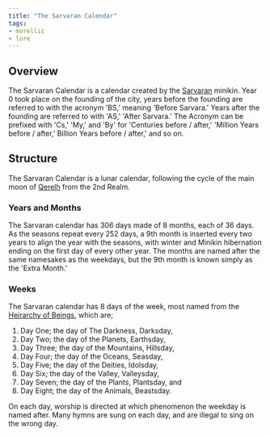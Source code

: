 ```yaml
---
title: "The Sarvaran Calendar"
tags:
- morellic
- lore
---
```

## Overview
The Sarvaran Calendar is a calendar created by the [Sarvaran](locations/sarvara.md) minikin. Year 0 took place on the founding of the city, years before the founding are referred to with the acronym 'BS,' meaning 'Before Sarvara.' Years after the founding are referred to with 'AS,' 'After Sarvara.' The Acronym can be prefixed with 'Cs,' 'My,' and 'By' for 'Centuries before / after,' 'Million Years before / after,' Billion Years before / after,' and so on.
## Structure
The Sarvaran Calendar is a lunar calendar, following the cycle of the main moon of [Qerelh](locations/qerelh.md) from the 2nd Realm.
### Years and Months
The Sarvaran calendar has 306 days made of 8 months, each of 36 days. As the seasons repeat every 252 days, a 9th month is inserted every two years to align the year with the seasons, with winter and Minikin hibernation ending on the first day of every other year. The months are named after the same namesakes as the weekdays, but the 9th month is known simply as the 'Extra Month.'
### Weeks
The Sarvaran calendar has 8 days of the week, most named from the [Heirarchy of Beings](lore/heirarchy-of-beings.md), which are;
1. Day One; the day of The Darkness, Darksday,
2. Day Two; the day of the Planets, Earthsday,
3. Day Three; the day of the Mountains, Hillsday,
4. Day Four; the day of the Oceans, Seasday,
5. Day Five; the day of the Deities, Idolsday,
6. Day Six; the day of the Valley, Valleysday,
7. Day Seven; the day of the Plants, Plantsday, and
8. Day Eight; the day of the Animals, Beastsday.

On each day, worship is directed at which phenomenon the weekday is named after. Many hymns are sung on each day, and are illegal to sing on the wrong day.